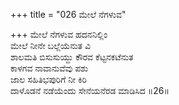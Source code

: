 +++
title = "026 ಮೇಲೆ ನೆಗಳುವ"

+++
ಮೇಲೆ ನೆಗಳುವ ಹದನನಿಲ್ಲಿಂ  
ಮೇಲೆ ನೀನೇ ಬಲ್ಲೆಯೆನುತ ವಿ  
ಶಾಲಮತಿ ಬಿಸುಸುಯ್ದು ಕೌರವ ಕೆಟ್ಟನಕಟೆನುತ  
ಕಾಳಗವ ನಾವಾನುವೆವು ಪಶು  
ಜಾಲ ಸಹಿತಿಭಪುರಿಗೆ ನೀ ಕಿರಿ  
ದಾಳೊಡನೆ ನಡೆಯೆಂದು ಸೇನೆಯನೆರಡ ಮಾಡಿಸಿದ      ॥26॥
